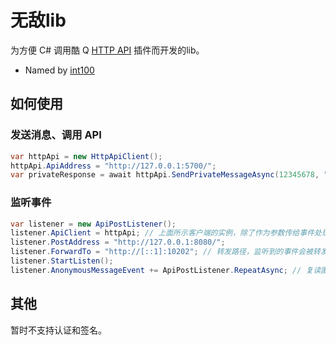 # 无敌lib
为方便 C# 调用酷 Q [HTTP API](https://github.com/richardchien/coolq-http-api) 插件而开发的lib。

- Named by [int100](https://github.com/1004121460)

## 如何使用
### 发送消息、调用 API
``` C#
var httpApi = new HttpApiClient();
httpApi.ApiAddress = "http://127.0.0.1:5700/";
var privateResponse = await httpApi.SendPrivateMessageAsync(12345678, "hello");
```
### 监听事件
``` C#
var listener = new ApiPostListener();
listener.ApiClient = httpApi; // 上面所示客户端的实例，除了作为参数传给事件处理器之外并没有什么卵用。
listener.PostAddress = "http://127.0.0.1:8080/";
listener.ForwardTo = "http://[::1]:10202"; // 转发路径，监听到的事件会被转发到此处。
listener.StartListen();
listener.AnonymousMessageEvent += ApiPostListener.RepeatAsync; // 复读匿名消息。
```

## 其他
暂时不支持认证和签名。